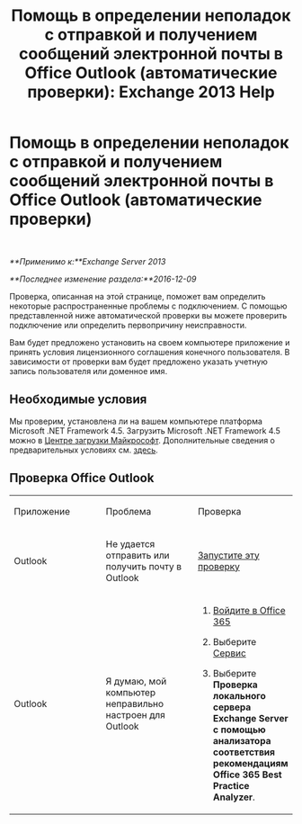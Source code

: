 ﻿---
title: 'Помощь в определении неполадок с отправкой и получением сообщений электронной почты в Office Outlook (автоматические проверки): Exchange 2013 Help'
TOCTitle: Помощь в определении неполадок с отправкой и получением сообщений электронной почты в Office Outlook (автоматические проверки)
ms:assetid: 0de16c79-807a-4cae-9097-22dd61a157b4
ms:mtpsurl: https://technet.microsoft.com/ru-ru/library/Dn793609(v=EXCHG.150)
ms:contentKeyID: 62630008
ms.date: 04/30/2018
mtps_version: v=EXCHG.150
ms.translationtype: HT
---

# Помощь в определении неполадок с отправкой и получением сообщений электронной почты в Office Outlook (автоматические проверки)

 

_**Применимо к:**Exchange Server 2013_

_**Последнее изменение раздела:**2016-12-09_

Проверка, описанная на этой странице, поможет вам определить некоторые распространенные проблемы с подключением. С помощью представленной ниже автоматической проверки вы можете проверить подключение или определить первопричину неисправности.

Вам будет предложено установить на своем компьютере приложение и принять условия лицензионного соглашения конечного пользователя. В зависимости от проверки вам будет предложено указать учетную запись пользователя или доменное имя.

## Необходимые условия

Мы проверим, установлена ли на вашем компьютере платформа Microsoft .NET Framework 4.5. Загрузить Microsoft .NET Framework 4.5 можно в [Центре загрузки Майкрософт](https://www.microsoft.com/ru-ru/download/details.aspx?id=30653). Дополнительные сведения о предварительных условиях см. [здесь](https://technet.microsoft.com/library/jj851141\(v=exchg.80\).aspx).

## Проверка Office Outlook


<table>
<colgroup>
<col style="width: 33%" />
<col style="width: 33%" />
<col style="width: 33%" />
</colgroup>
<tbody>
<tr class="odd">
<td><p>Приложение</p></td>
<td><p>Проблема</p></td>
<td><p>Проверка</p></td>
</tr>
<tr class="even">
<td><p>Outlook</p></td>
<td><p>Не удается отправить или получить почту в Outlook</p></td>
<td><p><a href="https://go.microsoft.com/fwlink/?linkid=313775">Запустите эту проверку</a></p></td>
</tr>
<tr class="odd">
<td><p>Outlook</p></td>
<td><p>Я думаю, мой компьютер неправильно настроен для Outlook</p></td>
<td><ol>
<li><p><a href="https://portal.microsoftonline.com/">Войдите в Office 365</a></p></li>
<li><p>Выберите <a href="https://portal.microsoftonline.com/tools">Сервис</a></p></li>
<li><p>Выберите <strong>Проверка локального сервера Exchange Server с помощью анализатора соответствия рекомендациям Office 365 Best Practice Analyzer</strong>.</p></li>
</ol></td>
</tr>
</tbody>
</table>

